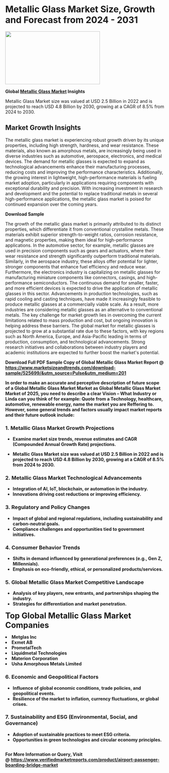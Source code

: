 <H1>Metallic Glass Market Size, Growth and Forecast from 2024 - 2031</H1><img class="aligncenter size-medium wp-image-584254" src="https://thirdeyenews.in/wp-content/uploads/2024/09/Global-Market-Research-300x168.jpeg" alt="" width="300" height="168" /><p><strong>Global&nbsp;<a href="https://www.marketsizeandtrends.com/download-sample/525699/&amp;utm_source=Pulse&amp;utm_medium=201">Metallic Glass Market</a> Insights</strong></p><p>Metallic Glass Market size was valued at USD 2.5 Billion in 2022 and is projected to reach USD 4.8 Billion by 2030, growing at a CAGR of 8.5% from 2024 to 2030.</p><p><h2>Market Growth Insights</h2> <p>The metallic glass market is experiencing robust growth driven by its unique properties, including high strength, hardness, and wear resistance. These materials, also known as amorphous metals, are increasingly being used in diverse industries such as automotive, aerospace, electronics, and medical devices. The demand for metallic glasses is expected to expand as technological advancements enhance their manufacturing processes, reducing costs and improving the performance characteristics. Additionally, the growing interest in lightweight, high-performance materials is fueling market adoption, particularly in applications requiring components with exceptional durability and precision. With increasing investment in research and development and the potential to replace traditional metals in several high-performance applications, the metallic glass market is poised for continued expansion over the coming years.</p> <p><strong>Download Sample</strong></p> <p>The growth of the metallic glass market is primarily attributed to its distinct properties, which differentiate it from conventional crystalline metals. These materials exhibit superior strength-to-weight ratios, corrosion resistance, and magnetic properties, making them ideal for high-performance applications. In the automotive sector, for example, metallic glasses are used in precision components such as gears and actuators, where their wear resistance and strength significantly outperform traditional materials. Similarly, in the aerospace industry, these alloys offer potential for lighter, stronger components that enhance fuel efficiency and reduce wear. Furthermore, the electronics industry is capitalizing on metallic glasses for manufacturing miniature components like connectors, casings, and high-performance semiconductors. The continuous demand for smaller, faster, and more efficient devices is expected to drive the application of metallic glasses in this sector. Advancements in production technologies, such as rapid cooling and casting techniques, have made it increasingly feasible to produce metallic glasses at a commercially viable scale. As a result, more industries are considering metallic glasses as an alternative to conventional metals. The key challenge for market growth lies in overcoming the current limitations related to mass production and cost, but ongoing innovation is helping address these barriers. The global market for metallic glasses is projected to grow at a substantial rate due to these factors, with key regions such as North America, Europe, and Asia-Pacific leading in terms of production, consumption, and technological advancements. Strong research initiatives and collaborations between industry players and academic institutions are expected to further boost the market's potential. <p><strong></p><p><span class=""><strong>Download Full PDF Sample Copy of Global Metallic Glass Market Report</strong> @ <a href="https://www.marketsizeandtrends.com/download-sample/525699/&amp;utm_source=Pulse&amp;utm_medium=201" target="_blank">https://www.marketsizeandtrends.com/download-sample/525699/&amp;utm_source=Pulse&amp;utm_medium=201</a></span></p><p>In order to make an accurate and perceptive description of future scope of a Global&nbsp;Metallic Glass Market Market as Global&nbsp;Metallic Glass Market Market of 2025, you need to describe a clear Vision &ndash; What Industry or Linda can you think of for example: Quote from a Technology, healthcare, automotive, renewable energy, name the market you are Reffering to. However, some general trends and factors usually impact market reports and their future outlook include:</p><h3>1.&nbsp;<strong>Metallic Glass Market Growth Projections</strong></h3><ul><li>Examine market size trends, revenue estimates and CAGR (Compounded Annual Growth Rate) projections.</li><li><p>Metallic Glass Market size was valued at USD 2.5 Billion in 2022 and is projected to reach USD 4.8 Billion by 2030, growing at a CAGR of 8.5% from 2024 to 2030.</p></li></ul><h3>2.&nbsp;<strong>Metallic Glass Market Technological Advancements</strong></h3><ul><li>Integration of AI, IoT, blockchain, or automation in the industry.</li><li>Innovations driving cost reductions or improving efficiency.</li></ul><h3>3.&nbsp;<strong>Regulatory and Policy Changes</strong></h3><ul><li>Impact of global and regional regulations, including sustainability and carbon-neutral goals.</li><li>Compliance challenges and opportunities tied to government initiatives.</li></ul><h3>4.&nbsp;<strong>Consumer Behavior Trends</strong></h3><ul><li>Shifts in demand influenced by generational preferences (e.g., Gen Z, Millennials).</li><li>Emphasis on eco-friendly, ethical, or personalized products/services.</li></ul><h3>5.&nbsp;<strong>Global Metallic Glass Market Competitive Landscape</strong></h3><ul><li>Analysis of key players, new entrants, and partnerships shaping the industry.</li><li>Strategies for differentiation and market penetration.</li></ul><p data-pm-slice="1 1 []"><span style="color: inherit; font-family: inherit; font-size: 25px;">Top Global Metallic Glass Market Companies</span></p><div class="" data-test-id=""><p><li>Metglas Inc</li><li> Exmet AB</li><li> PrometalTech</li><li> Liquidmetal Technologies</li><li> Materion Corporation</li><li> Usha Amorphous Metals Limited</li></p></div><h3>6.&nbsp;<strong>Economic and Geopolitical Factors</strong></h3><ul><li>Influence of global economic conditions, trade policies, and geopolitical events.</li><li>Resilience of the market to inflation, currency fluctuations, or global crises.</li></ul><h3>7.&nbsp;<strong>Sustainability and ESG (Environmental, Social, and Governance)</strong></h3><ul><li>Adoption of sustainable practices to meet ESG criteria.</li><li>Opportunities in green technologies and circular economy principles.</li></ul><h2><strong style="font-size: 14px;">For More Information or Query, Visit @&nbsp;</strong><a style="background-color: #ffffff; font-size: 14px;" href="https://www.marketsizeandtrends.com/report/metallic-glass-market/" target="_blank">https://www.verifiedmarketreports.com/product/airport-passenger-boarding-bridge-market</a></h2>
